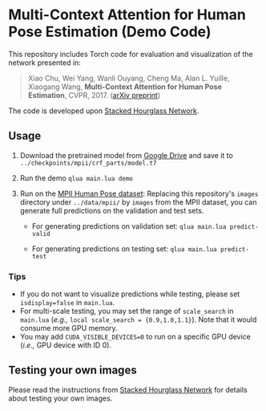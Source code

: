 # Multi-Context Attention for Human Pose Estimation  (Demo Code)

This repository includes Torch code for evaluation and visualization of the network presented in:

> Xiao Chu, Wei Yang, Wanli Ouyang, Cheng Ma, Alan L. Yuille, Xiaogang Wang,
> **Multi-Context Attention for Human Pose Estimation**,
> CVPR, 2017. ([arXiv preprint](https://arxiv.org/abs/1702.07432))

The code is developed upon [Stacked Hourglass Network](https://github.com/anewell/pose-hg-demo).

## Usage

1. Download the pretrained model from [Google Drive](https://drive.google.com/file/d/0B63t5HSgY4SQZV9vN1hnMEItYTg/view?usp=sharing&resourcekey=0-DVuMMAI91emJF8tkJoRprA) and save it to `../checkpoints/mpii/crf_parts/model.t7`

2. Run the demo 
`qlua main.lua demo`

3. Run on the [MPII Human Pose dataset](http://human-pose.mpi-inf.mpg.de): 
Replacing this repository's `images` directory under `../data/mpii/` by `images` from the MPII dataset, you can generate full predictions on the validation and test sets.
   - For generating predictions on validation set:
   `qlua main.lua predict-valid`

   - For generating predictions on testing set:
   `qlua main.lua predict-test`



### Tips
- If you do not want to visualize predictions while testing, please set `isdisplay=false` in `main.lua`.
- For multi-scale testing, you may set the range of `scale_search` in `main.lua` (*e.g.,* `local scale_search = {0.9,1.0,1.1}`). Note that it would consume more GPU memory. 
- You may add `CUDA_VISIBLE_DEVICES=0` to run on a specific GPU device (*i.e.,* GPU device with ID 0).

## Testing your own images

Please read the instructions from [Stacked Hourglass Network](https://github.com/anewell/pose-hg-demo) for details about testing your own images. 
